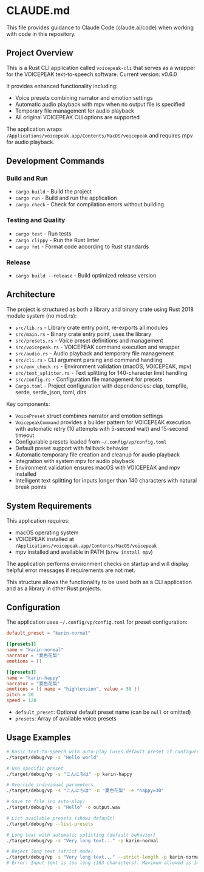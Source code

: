# CLAUDE.md

This file provides guidance to Claude Code (claude.ai/code) when working with code in this repository.

## Project Overview

This is a Rust CLI application called `voicepeak-cli` that serves as a wrapper for the VOICEPEAK text-to-speech software. Current version: v0.6.0

It provides enhanced functionality including:

- Voice presets combining narrator and emotion settings
- Automatic audio playback with mpv when no output file is specified
- Temporary file management for audio playback
- All original VOICEPEAK CLI options are supported

The application wraps `/Applications/voicepeak.app/Contents/MacOS/voicepeak` and requires mpv for audio playback.

## Development Commands

### Build and Run
- `cargo build` - Build the project
- `cargo run` - Build and run the application
- `cargo check` - Check for compilation errors without building

### Testing and Quality
- `cargo test` - Run tests
- `cargo clippy` - Run the Rust linter
- `cargo fmt` - Format code according to Rust standards

### Release
- `cargo build --release` - Build optimized release version

## Architecture

The project is structured as both a library and binary crate using Rust 2018 module system (no mod.rs):

- `src/lib.rs` - Library crate entry point, re-exports all modules
- `src/main.rs` - Binary crate entry point, uses the library
- `src/presets.rs` - Voice preset definitions and management
- `src/voicepeak.rs` - VOICEPEAK command execution and wrapper
- `src/audio.rs` - Audio playback and temporary file management  
- `src/cli.rs` - CLI argument parsing and command handling
- `src/env_check.rs` - Environment validation (macOS, VOICEPEAK, mpv)
- `src/text_splitter.rs` - Text splitting for 140-character limit handling
- `src/config.rs` - Configuration file management for presets
- `Cargo.toml` - Project configuration with dependencies: clap, tempfile, serde, serde_json, toml, dirs

Key components:
- `VoicePreset` struct combines narrator and emotion settings
- `VoicepeakCommand` provides a builder pattern for VOICEPEAK execution with automatic retry (10 attempts with 5-second wait) and 15-second timeout
- Configurable presets loaded from `~/.config/vp/config.toml`
- Default preset support with fallback behavior
- Automatic temporary file creation and cleanup for audio playback
- Integration with system mpv for audio playback
- Environment validation ensures macOS with VOICEPEAK and mpv installed
- Intelligent text splitting for inputs longer than 140 characters with natural break points

## System Requirements

This application requires:
- macOS operating system
- VOICEPEAK installed at `/Applications/voicepeak.app/Contents/MacOS/voicepeak`
- mpv installed and available in PATH (`brew install mpv`)

The application performs environment checks on startup and will display helpful error messages if requirements are not met.

This structure allows the functionality to be used both as a CLI application and as a library in other Rust projects.

## Configuration

The application uses `~/.config/vp/config.toml` for preset configuration:

```toml
default_preset = "karin-normal"

[[presets]]
name = "karin-normal"
narrator = "夏色花梨"
emotions = []

[[presets]]
name = "karin-happy"
narrator = "夏色花梨"
emotions = [{ name = "hightension", value = 50 }]
pitch = 30
speed = 120
```

- `default_preset`: Optional default preset name (can be `null` or omitted)
- `presets`: Array of available voice presets

## Usage Examples

```bash
# Basic text-to-speech with auto-play (uses default preset if configured)
./target/debug/vp -s "Hello world"

# Use specific preset
./target/debug/vp -s "こんにちは" -p karin-happy

# Override individual parameters
./target/debug/vp -s "こんにちは" -n "夏色花梨" -e "happy=30"

# Save to file (no auto-play)
./target/debug/vp -s "Hello" -o output.wav

# List available presets (shows default)
./target/debug/vp --list-presets

# Long text with automatic splitting (default behavior)
./target/debug/vp -s "Very long text..." -p karin-normal

# Reject long text (strict mode)
./target/debug/vp -s "Very long text..." --strict-length -p karin-normal
# Error: Input text is too long (183 characters). Maximum allowed is 140 characters.
```